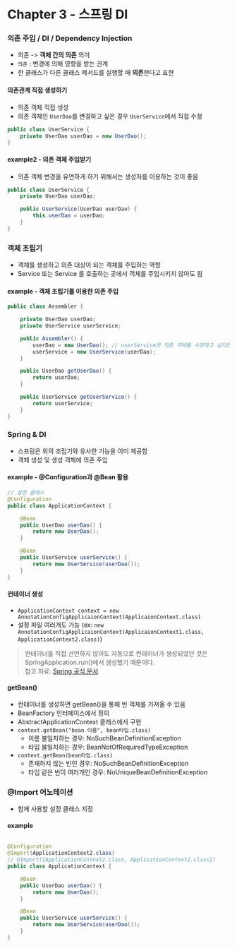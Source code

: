 # Chapter 3 - 스프링 DI

### 의존 주입 / DI / Dependency Injection

 - 의존 -> **객체 간의 의존** 의미
 - `의존` : 변경에 의해 영향을 받는 관계
 - 한 클래스가 다른 클래스 메서드를 실행할 때 **의존**한다고 표현

 #### 의존관계 직접 생성하기

  
- 의존 객체 직접 생성
- 의존 객체인 `UserDao`를 변경하고 싶은 경우 `UserService`에서 직접 수정

```java
public class UserService {
    private UserDao userDao = new UserDao();
}
```

#### example2 - 의존 객체 주입받기

- 의존 객체 변경을 유연하게 하기 위해서는 생성자를 이용하는 것이 좋음

```java
public class UserService {
    private UserDao userDao;

    public UserService(UserDao userDao) {
        this.userDao = userDao;
    }
}
```

### 객체 조립기

- 객체를 생성하고 의존 대상이 되는 객체를 주입하는 역할
- Service 또는 Service 를 호출하는 곳에서 객체를 주입시키지 않아도 됨

#### example - 객체 조립기를 이용한 의존 주입

```java
public class Assembler {

    private UserDao userDao;
    private UserService userService;

    public Assembler() {
        userDao = new UserDao(); // userService의 의존 객체를 수정하고 싶다면 요 부분만 수정하면 된다.
        userService = new UserService(userDao);
    }

    public UserDao getUserDao() {
        return userDao;
    }

    public UserService getUserService() {
        return userService;
    }
}
```

### Spring & DI

- 스프링은 위의 조립기와 유사한 기능을 이미 제공함
- 객체 생성 및 생성 객체에 의존 주입

#### example - @Configuration과 @Bean 활용

```java
// 설정 클래스
@Configuration
public class ApplicationContext {

    @Bean
    public UserDao userDao() {
        return new UserDao();
    }

    @Bean
    public UserService userService() {
        return new UserService(userDao());
    }
}
```

#### 컨테이너 생성

- `ApplicationContext context = new AnnotationConfigApplicaionContext(ApplicaionContext.class)`
- 설정 파일 여러개도 가능 (ex: `new AnnotationConfigApplicaionContext(ApplicaionContext1.class, ApplicationContext2.class)`)

> 컨테이너를 직접 선언하지 않아도 자동으로 컨테이너가 생성되었던 것은 SpringApplication.run()에서 생성했기 때문이다.  
> 참고 자료: [Spring 공식 문서](https://docs.spring.io/spring-framework/docs/5.3.x/reference/html/core.html#beans-basics)

#### getBean()

- 컨테이너를 생성하면 getBean()을 통해 빈 객체를 가져올 수 있음
- BeanFactory 인터페이스에서 정의
- AbstractApplicationContext 클래스에서 구현
- `context.getBean("bean 이름", bean타입.class)`
    - 이름 불일치하는 경우: NoSuchBeanDefinitionException
    - 타입 불일치하는 경우: BeanNotOfRequiredTypeException
- `context.getBean(bean타입.class)`
    - 존재하지 않는 빈인 경우: NoSuchBeanDefinitionException
    - 타입 같은 빈이 여러개인 경우: NoUniqueBeanDefinitionException

### @Import 어노테이션

- 함께 사용할 설정 클래스 지정

#### example

```java

@Configuration
@Import(ApplicationContext2.class)
// @Import({ApplicationContext2.class, ApplicationContext2.class})
public class ApplicationContext {

    @Bean
    public UserDao userDao() {
        return new UserDao();
    }

    @Bean
    public UserService userService() {
        return new UserService(userDao());
    }
}
```